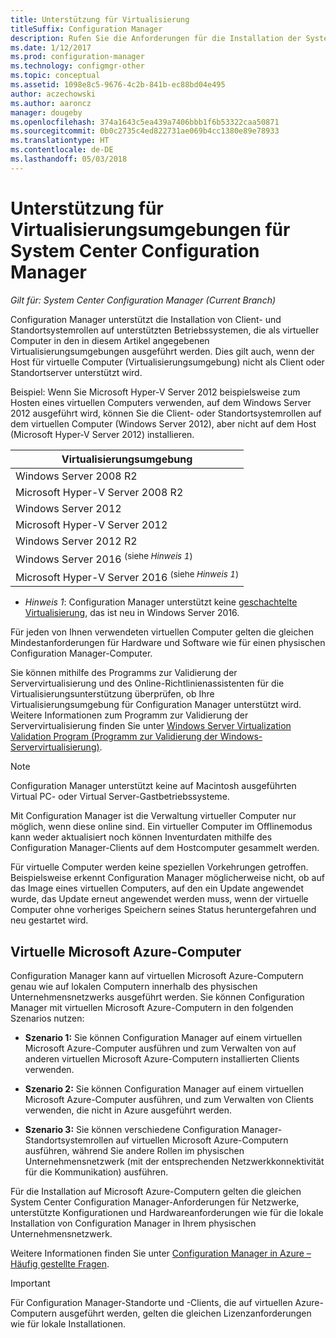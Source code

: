 ```yaml
---
title: Unterstützung für Virtualisierung
titleSuffix: Configuration Manager
description: Rufen Sie die Anforderungen für die Installation der System Center Configuration Manager-Client- und Standortsystemrollen in einer Virtualisierungsumgebung ab.
ms.date: 1/12/2017
ms.prod: configuration-manager
ms.technology: configmgr-other
ms.topic: conceptual
ms.assetid: 1098e8c5-9676-4c2b-841b-ec88bd04e495
author: aczechowski
ms.author: aaroncz
manager: dougeby
ms.openlocfilehash: 374a1643c5ea439a7406bbb1f6b53322caa50871
ms.sourcegitcommit: 0b0c2735c4ed822731ae069b4cc1380e89e78933
ms.translationtype: HT
ms.contentlocale: de-DE
ms.lasthandoff: 05/03/2018
---
```

# <a name="support-for-virtualization-environments-for-system-center-configuration-manager"></a>Unterstützung für Virtualisierungsumgebungen für System Center Configuration Manager

*Gilt für: System Center Configuration Manager (Current Branch)*

Configuration Manager unterstützt die Installation von Client- und Standortsystemrollen auf unterstützten Betriebssystemen, die als virtueller Computer in den in diesem Artikel angegebenen Virtualisierungsumgebungen ausgeführt werden. Dies gilt auch, wenn der Host für virtuelle Computer (Virtualisierungsumgebung) nicht als Client oder Standortserver unterstützt wird.  

 Beispiel: Wenn Sie Microsoft Hyper-V Server 2012 beispielsweise zum Hosten eines virtuellen Computers verwenden, auf dem Windows Server 2012 ausgeführt wird, können Sie die Client- oder Standortsystemrollen auf dem virtuellen Computer (Windows Server 2012), aber nicht auf dem Host (Microsoft Hyper-V Server 2012) installieren.  

|Virtualisierungsumgebung|  
|--------------------------------|  
|Windows Server 2008 R2|  
|Microsoft Hyper-V Server 2008 R2|  
|Windows Server 2012|  
|Microsoft Hyper-V Server 2012|  
|Windows Server 2012 R2|
|Windows Server 2016 <sup>(siehe *Hinweis 1*)</sup>|
|Microsoft Hyper-V Server 2016 <sup>(siehe *Hinweis 1*)|
-  *Hinweis 1*: Configuration Manager unterstützt keine [geschachtelte Virtualisierung](https://technet.microsoft.com/windows-server-docs/compute/hyper-v/what-s-new-in-hyper-v-on-windows#a-namebkmknestedanested-virtualization-new), das ist neu in Windows Server 2016.


 Für jeden von Ihnen verwendeten virtuellen Computer gelten die gleichen Mindestanforderungen für Hardware und Software wie für einen physischen Configuration Manager-Computer.  

 Sie können mithilfe des Programms zur Validierung der Servervirtualisierung und des Online-Richtlinienassistenten für die Virtualisierungsunterstützung überprüfen, ob Ihre Virtualisierungsumgebung für Configuration Manager unterstützt wird. Weitere Informationen zum Programm zur Validierung der Servervirtualisierung finden Sie unter [Windows Server Virtualization Validation Program (Programm zur Validierung der Windows-Servervirtualisierung)](https://www.windowsservercatalog.com/svvp.aspx).  

> [!NOTE]  
>  Configuration Manager unterstützt keine auf Macintosh ausgeführten Virtual PC- oder Virtual Server-Gastbetriebssysteme.  

Mit Configuration Manager ist die Verwaltung virtueller Computer nur möglich, wenn diese online sind. Ein virtueller Computer im Offlinemodus kann weder aktualisiert noch können Inventurdaten mithilfe des Configuration Manager-Clients auf dem Hostcomputer gesammelt werden.  

Für virtuelle Computer werden keine speziellen Vorkehrungen getroffen. Beispielsweise erkennt Configuration Manager möglicherweise nicht, ob auf das Image eines virtuellen Computers, auf den ein Update angewendet wurde, das Update erneut angewendet werden muss, wenn der virtuelle Computer ohne vorheriges Speichern seines Status heruntergefahren und neu gestartet wird.  

##  <a name="bkmk_Azure"></a> Virtuelle Microsoft Azure-Computer  
 Configuration Manager kann auf virtuellen Microsoft Azure-Computern genau wie auf lokalen Computern innerhalb des physischen Unternehmensnetzwerks ausgeführt werden. Sie können Configuration Manager mit virtuellen Microsoft Azure-Computern in den folgenden Szenarios nutzen:  

-   **Szenario 1:** Sie können Configuration Manager auf einem virtuellen Microsoft Azure-Computer ausführen und zum Verwalten von auf anderen virtuellen Microsoft Azure-Computern installierten Clients verwenden.  

-   **Szenario 2:** Sie können Configuration Manager auf einem virtuellen Microsoft Azure-Computer ausführen, und zum Verwalten von Clients verwenden, die nicht in Azure ausgeführt werden.  

-   **Szenario 3:** Sie können verschiedene Configuration Manager-Standortsystemrollen auf virtuellen Microsoft Azure-Computern ausführen, während Sie andere Rollen im physischen Unternehmensnetzwerk (mit der entsprechenden Netzwerkkonnektivität für die Kommunikation) ausführen.  

Für die Installation auf Microsoft Azure-Computern gelten die gleichen System Center Configuration Manager-Anforderungen für Netzwerke, unterstützte Konfigurationen und Hardwareanforderungen wie für die lokale Installation von Configuration Manager in Ihrem physischen Unternehmensnetzwerk.  

Weitere Informationen finden Sie unter [Configuration Manager in Azure – Häufig gestellte Fragen](/sccm/core/understand/configuration-manager-on-azure).

> [!IMPORTANT]  
>  Für Configuration Manager-Standorte und -Clients, die auf virtuellen Azure-Computern ausgeführt werden, gelten die gleichen Lizenzanforderungen wie für lokale Installationen.  

